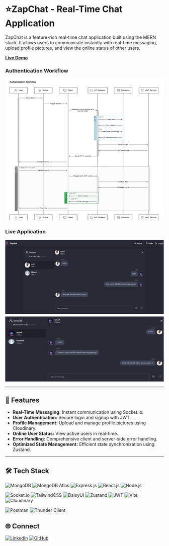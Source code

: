  # ⭐ZapChat - Real-Time Chat Application
ZapChat is a feature-rich real-time chat application built using the MERN stack. It allows users to communicate instantly with real-time messaging, upload profile pictures, and view the online status of other users. 

**[Live Demo](https://zapchat-lqhv.onrender.com)**
 
 

### Authentication Workflow

<img src="https://github.com/ayush8318/Zapchat/blob/032f79a1a0451670903c933d671fbc29ab1cd601/img2.png" alt="Authentication Workflow Screenshot" width="600" height="450">

### Live Application
<img src="https://github.com/ayush8318/Zapchat/blob/032f79a1a0451670903c933d671fbc29ab1cd601/img.jpg" alt="Authentication Workflow Screenshot" width="600" height="450">
 

---

## 🚀 Features

- **Real-Time Messaging:** Instant communication using Socket.io.
- **User Authentication:** Secure login and signup with JWT.
- **Profile Management:** Upload and manage profile pictures using Cloudinary.
- **Online User Status:** View active users in real-time.
- **Error Handling:** Comprehensive client and server-side error handling.
- **Optimized State Management:** Efficient state synchronization using Zustand.

---

## 🛠️ Tech Stack

![MongoDB](https://img.shields.io/badge/-MongoDB-green?logo=mongodb&logoColor=white) ![MongoDB Atlas](https://img.shields.io/badge/-MongoDB%20Atlas-blue?logo=mongodb&logoColor=white) ![Express.js](https://img.shields.io/badge/-Express.js-black?logo=express&logoColor=white) ![React.js](https://img.shields.io/badge/-React-blue?logo=react&logoColor=white) ![Node.js](https://img.shields.io/badge/-Node.js-green?logo=node.js&logoColor=white)

![Socket.io](https://img.shields.io/badge/-Socket.io-black?logo=socket.io&logoColor=white) ![TailwindCSS](https://img.shields.io/badge/-TailwindCSS-blue?logo=tailwindcss&logoColor=white) ![DaisyUI](https://img.shields.io/badge/-Daisy%20UI-purple?logo=tailwindcss&logoColor=white) ![Zustand](https://img.shields.io/badge/-Zustand-orange) ![JWT](https://img.shields.io/badge/-JWT-black?logo=jsonwebtokens&logoColor=white) ![Vite](https://img.shields.io/badge/-Vite-blue?logo=vite&logoColor=white) ![Cloudinary](https://img.shields.io/badge/-Cloudinary-blue?logo=cloudinary&logoColor=white)

![Postman](https://img.shields.io/badge/-Postman-orange?logo=postman&logoColor=white) ![Thunder Client](https://img.shields.io/badge/-Thunder%20Client-black?logo=visualstudiocode&logoColor=white)

## 🌐 Connect

[![LinkedIn](https://img.shields.io/badge/-LinkedIn-blue?logo=linkedin&logoColor=white)](https://www.linkedin.com/in/ayush-gupta-01a785228) [![GitHub](https://img.shields.io/badge/-GitHub-black?logo=github&logoColor=white)](https://github.com/ayush8318)

